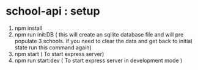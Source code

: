 # school-api : setup
1. npm install 
2. npm run init:DB ( this will create an sqllite database file and will pre populate 3 schools. if you need to clear the data and get back to initial state run this command again)
3. npm start ( To start express server)
4. npm run start:dev ( To start express server in development mode )
